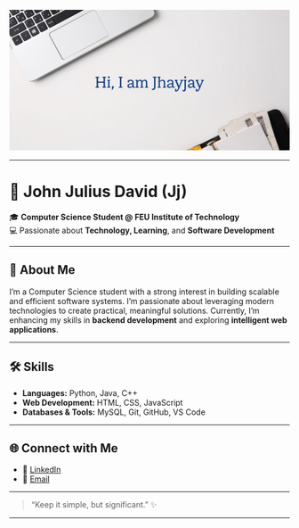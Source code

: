<p align="center">
  <img src="https://raw.githubusercontent.com/Jeyjey-09/Jeyjey-09/main/banner.png" alt="John Julius David Header" width="800">
</p>

---

# 👋 **John Julius David (Jj)**

🎓 **Computer Science Student @ FEU Institute of Technology**                  
💻 Passionate about **Technology, Learning**, and **Software Development**

---

## 🚀 About Me

I’m a Computer Science student with a strong interest in building scalable and efficient software systems.
I’m passionate about leveraging modern technologies to create practical, meaningful solutions.
Currently, I’m enhancing my skills in **backend development** and exploring **intelligent web applications**.

---

## 🛠️ Skills

* **Languages:** Python, Java, C++
* **Web Development:** HTML, CSS, JavaScript
* **Databases & Tools:** MySQL, Git, GitHub, VS Code

---

## 🌐 Connect with Me

* 💼 [LinkedIn](https://www.linkedin.com/in/johnjuliusdavid/)
* 📧 [Email](mailto:johnjuliusdavid.business@gmail.com)

---

> “Keep it simple, but significant.” ✨

---
